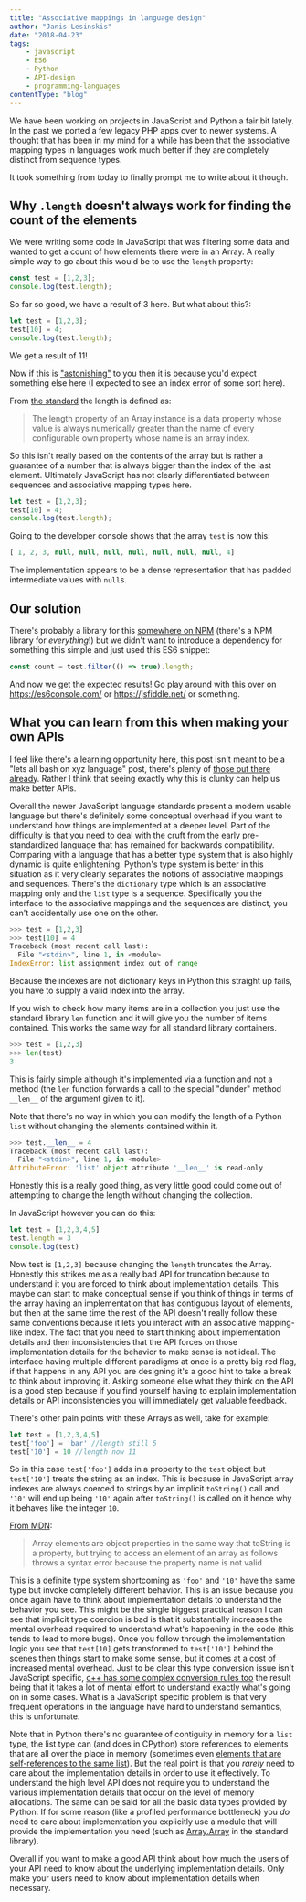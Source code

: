 ```yaml
---
title: "Associative mappings in language design"
author: "Janis Lesinskis"
date: "2018-04-23"
tags:
    - javascript
    - ES6
    - Python
    - API-design
    - programming-languages
contentType: "blog"
---
```


We have been working on projects in JavaScript and Python a fair bit lately. In the past we ported a few legacy PHP apps over to newer systems. A thought that has been in my mind for a while has been that the associative mapping types in languages work much better if they are completely distinct from sequence types.

It took something from today to finally prompt me to write about it though.

## Why `.length` doesn't always work for finding the count of the elements

We were writing some code in JavaScript that was filtering some data and wanted to get a count of how elements there were in an Array. A really simple way to go about this would be to use the `length` property:

```javascript
const test = [1,2,3];
console.log(test.length);
```

So far so good, we have a result of 3 here.
But what about this?:

```javascript
let test = [1,2,3];
test[10] = 4;
console.log(test.length);
```

We get a result of 11!

Now if this is ["astonishing"](https://en.wikipedia.org/wiki/Principle_of_least_astonishment) to you then it is because you'd expect something else here (I expected to see an index error of some sort here).

From [the standard](https://www.ecma-international.org/ecma-262/6.0/#sec-properties-of-array-instances-length) the length is defined as:
> The length property of an Array instance is a data property whose value is always numerically greater than the name of every configurable own property whose name is an array index.

So this isn't really based on the contents of the array but is rather a guarantee of a number that is always bigger than the index of the last element.
Ultimately JavaScript has not clearly differentiated between sequences and associative mapping types here.

```javascript
let test = [1,2,3];
test[10] = 4;
console.log(test.length);
```

Going to the developer console shows that the array `test` is now this:

```javascript
[ 1, 2, 3, null, null, null, null, null, null, null, 4]
```

The implementation appears to be a dense representation that has padded intermediate values with `null`s.

## Our solution

There's probably a library for this [somewhere on NPM](https://www.npmjs.com/package/array-length) (there's a NPM library for *everything*!) but we didn't want to introduce a dependency for something this simple and just used this ES6 snippet:

```javascript
const count = test.filter(() => true).length;
```

And now we get the expected results! Go play around with this over on <https://es6console.com/> or <https://jsfiddle.net/> or something.

## What you can learn from this when making your own APIs

I feel like there's a learning opportunity here, this post isn't meant to be a "lets all bash on xyz language" post, there's plenty of [those out there already](https://www.destroyallsoftware.com/talks/wat).
Rather I think that seeing exactly why this is clunky can help us make better APIs.

Overall the newer JavaScript language standards present a modern usable language but there's definitely some conceptual overhead if you want to understand how things are implemented at a deeper level. Part of the difficulty is that you need to deal with the cruft from the early pre-standardized language that has remained for backwards compatibility. Comparing with a language that has a better type system that is also highly dynamic is quite enlightening. Python's type system is better in this situation as it very clearly separates the notions of associative mappings and sequences. There's the `dictionary` type which is an associative mapping only and the `list` type is a sequence. Specifically you the interface to the associative mappings and the sequences are distinct, you can't accidentally use one on the other.

```python
>>> test = [1,2,3]
>>> test[10] = 4
Traceback (most recent call last):
  File "<stdin>", line 1, in <module>
IndexError: list assignment index out of range
```

Because the indexes are not dictionary keys in Python this straight up fails, you have to supply a valid index into the array.

If you wish to check how many items are in a collection you just use the standard library `len` function and it will give you the number of items contained.
This works the same way for all standard library containers.

```python
>>> test = [1,2,3]
>>> len(test)
3
```

This is fairly simple although it's implemented via a function and not a method (the `len` function forwards a call to the special "dunder" method `__len__` of the argument given to it).

Note that there's no way in which you can modify the length of a Python `list` without changing the elements contained within it.

```python
>>> test.__len__ = 4
Traceback (most recent call last):
  File "<stdin>", line 1, in <module>
AttributeError: 'list' object attribute '__len__' is read-only
```

Honestly this is a really good thing, as very little good could come out of attempting to change the length without changing the collection.

In JavaScript however you can do this:

```javascript
let test = [1,2,3,4,5]
test.length = 3
console.log(test)
```

Now test is `[1,2,3]` because changing the `length` truncates the Array. Honestly this strikes me as a really bad API for truncation because to understand it you are forced to think about implementation details. This maybe can start to make conceptual sense if you think of things in terms of the array having an implementation that has contiguous layout of elements, but then at the same time the rest of the API doesn't really follow these same conventions because it lets you interact with an associative mapping-like index. The fact that you need to start thinking about implementation details and then inconsistencies that the API forces on those implementation details for the behavior to make sense is not ideal. The interface having multiple different paradigms at once is a pretty big red flag, if that happens in any API you are designing it's a good hint to take a break to think about improving it. Asking someone else what they think on the API is a good step because if you find yourself having to explain implementation details or API inconsistencies you will immediately get valuable feedback.

There's other pain points with these Arrays as well, take for example:

```javascript
let test = [1,2,3,4,5]
test['foo'] = 'bar' //length still 5
test['10'] = 10 //length now 11
```

So in this case `test['foo']` adds in a property to the `test` object but `test['10']` treats the string as an index.
This is because in JavaScript array indexes are always coerced to strings by an implicit `toString()` call and `'10'` will end up being `'10'` again after `toString()` is called on it hence why it behaves like the integer `10`.

[From MDN](https://developer.mozilla.org/en-US/docs/Web/JavaScript/Reference/Global_Objects/Array):
> Array elements are object properties in the same way that toString is a property, but trying to access an element of an array as follows throws a syntax error because the property name is not valid

This is a definite type system shortcoming as `'foo'` and `'10'` have the same type but invoke completely different behavior. This is an issue because you once again have to think about implementation details to understand the behavior you see. This might be the single biggest practical reason I can see that implicit type coercion is bad is that it substantially increases the mental overhead required to understand what's happening in the code (this tends to lead to more bugs). Once you follow through the implementation logic you see that `test[10]` gets transformed to `test['10']` behind the scenes then things start to make some sense, but it comes at a cost of increased mental overhead. Just to be clear this type conversion issue isn't JavaScript specific, [c++ has some complex conversion rules too](http://en.cppreference.com/w/cpp/language/implicit_conversion) the result being that it takes a lot of mental effort to understand exactly what's going on in some cases. What is a JavaScript specific problem is that very frequent operations in the language have hard to understand semantics, this is unfortunate.

Note that in Python there's no guarantee of contiguity in memory for a `list` type, the list type can (and does in CPython) store references to elements that are all over the place in memory (sometimes even [elements that are self-references to the same list](/tutorial/2018-04-22/Python-self-references/)). But the real point is that you *rarely* need to care about the implementation details in order to use it effectively. To understand the high level API does not require you to understand the various implementation details that occur on the level of memory allocations. The same can be said for all the basic data types provided by Python. If for some reason (like a profiled performance bottleneck) you *do* need to care about implementation you explicitly use a module that will provide the implementation you need (such as [Array.Array](https://docs.python.org/3/library/array.html) in the standard library).

Overall if you want to make a good API think about how much the users of your API need to know about the underlying implementation details. Only make your users need to know about implementation details when necessary.
